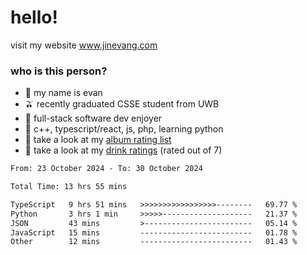 # hello!

visit my website www.jinevang.com

### who is this person?
- 🦦 my name is evan                                                                  
- 🫒 recently graduated CSSE student from UWB
- 🥕 full-stack software dev enjoyer
- 🍚 c++, typescript/react, js, php, learning python
- 🎹 take a look at my [album rating list](https://bit.ly/albumratings)
- 🧋 take a look at my [drink ratings](https://bit.ly/drinkratings) (rated out of 7)

<!---
jinevang/jinevang is a ✨ special ✨ repository because its `README.md` (this file) appears on your GitHub profile.
You can click the Preview link to take a look at your changes.
--->
<!--START_SECTION:waka-->

```txt
From: 23 October 2024 - To: 30 October 2024

Total Time: 13 hrs 55 mins

TypeScript   9 hrs 51 mins   >>>>>>>>>>>>>>>>>--------   69.77 %
Python       3 hrs 1 min     >>>>>--------------------   21.37 %
JSON         43 mins         >------------------------   05.14 %
JavaScript   15 mins         -------------------------   01.78 %
Other        12 mins         -------------------------   01.43 %
```

<!--END_SECTION:waka-->
